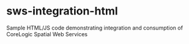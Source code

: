 sws-integration-html
====================

Sample HTML/JS code demonstrating integration and consumption of CoreLogic Spatial Web Services
